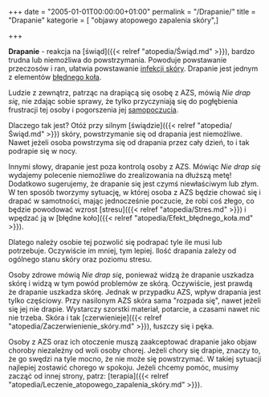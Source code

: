 +++
date = "2005-01-01T00:00:00+01:00"
permalink = "/Drapanie/"
title = "Drapanie"
kategorie = [ "objawy atopowego zapalenia skóry",]

+++

**Drapanie** - reakcja na [świąd]({{< relref "atopedia/Świąd.md" >}}), bardzo
trudna lub niemożliwa do powstrzymania. Powoduje powstawanie przeczosów i ran,
ułatwia powstawanie [infekcji skóry](/atopedia/Infekcja_skóry). Drapanie jest
jednym z elementów [błędnego koła](/atopedia/Efekt_błędnego_koła).

Ludzie z zewnątrz, patrząc na drapiącą się osobę z AZS, mówią *Nie drap się*,
nie zdając sobie sprawy, że tylko przyczyniają się do pogłębienia frustracji tej
osoby i pogorszenia jej [samopoczucia](/atopedia/Poprawa_samopoczucia).

Dlaczego tak jest? Otóż przy silnym [świądzie]({{< relref "atopedia/Świąd.md" >}}) skóry, powstrzymanie się od drapania jest niemożliwe. Nawet jeżeli osoba powstrzyma się od drapania przez cały dzień, to i tak podrapie się w nocy.

Innymi słowy, drapanie jest poza kontrolą osoby z AZS. Mówiąc *Nie drap się* wydajemy polecenie niemożliwe do zrealizowania na dłuższą metę! Dodatkowo sugerujemy, że drapanie się jest czymś niewłaściwym lub złym. W ten sposób tworzymy sytuację, w której osoba z AZS będzie chować się i drapać w samotności, mając jednocześnie poczucie, że robi coś złego, co będzie powodować wzrost [stresu]({{< relref "atopedia/Stres.md" >}}) i wpędzać ją w [błędne koło]({{< relref "atopedia/Efekt_błędnego_koła.md" >}}).

Dlatego należy osobie tej pozwolić się podrapać tyle ile musi lub potrzebuje. Oczywiście im mniej, tym lepiej. Ilość drapania zależy od ogólnego stanu skóry oraz poziomu stresu.

Osoby zdrowe mówią *Nie drap się*, ponieważ widzą że drapanie uszkadza skórę i widzą w tym powód problemów ze skórą. Oczywiście, jest prawdą że drapanie uszkadza skórę. Jednak w przypadku AZS, wpływ drapania jest tylko częściowy. Przy nasilonym AZS skóra sama "rozpada się", nawet jeżeli się jej nie drapie. Wystarczy szorstki materiał, potarcie, a czasami nawet nic nie trzeba. Skóra i tak [czerwienieje]({{< relref "atopedia/Zaczerwienienie_skóry.md" >}}), łuszczy się i pęka.

Osoby z AZS oraz ich otoczenie muszą zaakceptować drapanie jako objaw choroby niezależny od woli osoby chorej. Jeżeli chory się drapie, znaczy to, że go swędzi na tyle mocno, że nie może się powstrzymać. W takiej sytuacji najlepiej zostawić chorego w spokoju. Jeżeli chcemy pomóc, musimy zacząć od innej strony, patrz: [terapia]({{< relref "atopedia/Leczenie_atopowego_zapalenia_skóry.md" >}}).
